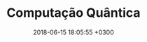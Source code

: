 ---
layout: post
title:  Computação Quântica
date:   2018-06-15 18:05:55 +0300
image:  # '/images/aiops.jpg'
tags:   [Portugues, Tecnologia]
---